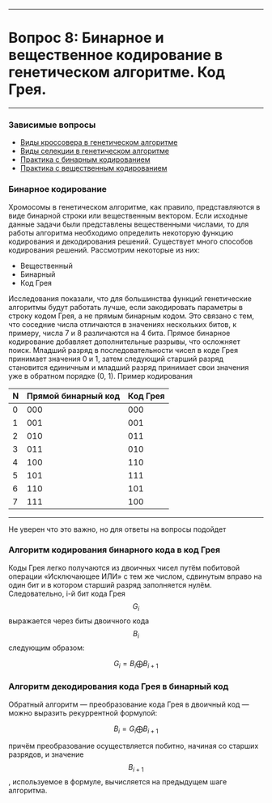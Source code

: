  ___

# Вопрос 8: Бинарное и вещественное кодирование в генетическом алгоритме. Код Грея.

___

### Зависимые вопросы

* [Виды кроссовера в генетическом алгоритме](6.md)
* [Виды селекции в генетическом алгоритме](7.md)
* [Практика с бинарным кодированием](1_practise.md)
* [Практика c вещественным кодированием](2_practise.md)

### Бинарное кодирование

Хромосомы в генетическом алгоритме, как правило, представляются в виде бинарной строки или вещественным вектором. Если исходные данные задачи были представлены вещественными числами, то для работы алгоритма необходимо определить некоторую функцию кодирования и декодирования решений. Существует много способов кодирования решений. Рассмотрим некоторые из них:
* Вещественный
* Бинарный
* Код Грея

Исследования показали, что для большинства функций генетические алгоритмы будут работать лучше, если закодировать параметры в строку кодом Грея, а не прямым бинарным кодом. Это связано с тем, что соседние числа отличаются в значениях нескольких битов, к примеру, числа 7 и 8 различаются на 4 бита. Прямое бинарное кодирование добавляет дополнительные разрывы, что осложняет поиск. 
Младший разряд в последовательности чисел в коде Грея принимает значения 0 и 1, затем следующий старший разряд становится единичным и младший разряд принимает свои значения уже в обратном порядке (0, 1). Пример кодирования

N | Прямой бинарный код | Код Грея
---|---|---
0 | 000 | 000
1 | 001 | 001
2 | 010 | 011
3 | 011 | 010
4 | 100 | 110
5 | 101 | 111
6 | 110 | 101
7 | 111 | 100

___
Не уверен что это важно, но для ответы на вопросы подойдет

### Алгоритм кодирования бинарного кода в код Грея

Коды Грея легко получаются из двоичных чисел путём побитовой операции «Исключающее ИЛИ» с тем же числом, сдвинутым вправо на один бит и в котором старший разряд заполняется нулём. Следовательно, i-й бит кода Грея $$G_i$$ выражается через биты двоичного кода $$B_i$$ следующим образом:

$$ G_i = B_i \bigoplus B_{i+1} $$

### Алгоритм декодирования кода Грея в бинарный код

Обратный алгоритм — преобразование кода Грея в двоичный код — можно выразить рекуррентной формулой:

$$ B_i = G_i \bigoplus B_{i+1} $$

причём преобразование осуществляется побитно, начиная со старших разрядов, и значение $$ B_{i+1} $$, используемое в формуле, вычисляется на предыдущем шаге алгоритма.
